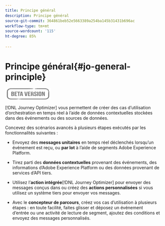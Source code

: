 ```yaml
---
title: Principe général
description: Principe général
source-git-commit: 364861beb52e5663389a254ba145b31431b696ac
workflow-type: tm+mt
source-wordcount: '115'
ht-degree: 85%

---
```


# Principe général{#jo-general-principle}

![](../assets/do-not-localize/badge.png)

[!DNL Journey Optimizer] vous permettent de créer des cas d’utilisation d’orchestration en temps réel à l’aide de données contextuelles stockées dans des événements ou des sources de données.

Concevez des scénarios avancés à plusieurs étapes exécutés par les fonctionnalités suivantes :

* Envoyez des **messages unitaires** en temps réel déclenchés lorsqu’un événement est reçu, ou **par lot** à l’aide de segments Adobe Experience Platform.

* Tirez parti des **données contextuelles** provenant des événements, des informations d’Adobe Experience Platform ou des données provenant de services d’API tiers.

* Utilisez l’**action intégrée**[!DNL Journey Optimizer] pour envoyer des messages conçus dans ou créez des **actions personnalisées** si vous utilisez un système tiers pour envoyer vos messages.

* Avec le **concepteur de parcours**, créez vos cas d’utilisation à plusieurs étapes : en toute facilité, faites glisser et déposez un événement d’entrée ou une activité de lecture de segment, ajoutez des conditions et envoyez des messages personnalisés.
